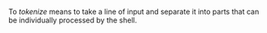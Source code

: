 To *tokenize* means to take a line of input and separate it into parts that can be individually processed by the shell. 